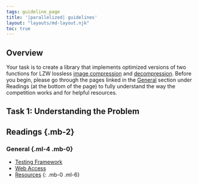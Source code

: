 ```yaml
---
tags: guideline_page
title: '|parallelized| guidelines'
layout: "layouts/md-layout.njk"
toc: true
---
```

## Overview
Your task is to create a library that implements optimized versions of two functions for LZW lossless [image compression](lzw-compression "An overview of LZW compression") and [decompression](lzw-decompression "An overview of LZW decompression"). Before you begin, please go through the pages linked in the [General](#general "General readings") section under Readings (at the bottom of the page) to fully understand the way the competition works and for helpful resources.

## Task 1: Understanding the Problem



## Readings {.mb-2}
### General {.ml-4 .mb-0}
- [Testing Framework](testing-framework "An overview of the testing framework for the competition")
- [Web Access](web-access "A list of allowed websites for the competition")
- [Resources](resources "A list of resources for the competition with details about possible libraries for use")
  {: .mb-0 .ml-6}

<!-- ### Algorithm Implementation {.mt-0 .ml-4 .mb-0}
- [LZW Compression](lzw-compression "An overview of LZW compression")
- [LZW Decompression](lzw-decompression "An overview of LZW decompression")
{: .mb-0 .ml-6} -->